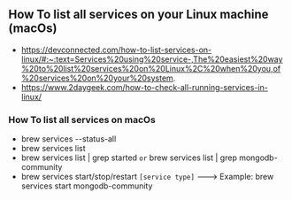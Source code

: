 ## How To list all services on your Linux machine (macOs)
- https://devconnected.com/how-to-list-services-on-linux/#:~:text=Services%20using%20service-,The%20easiest%20way%20to%20list%20services%20on%20Linux%2C%20when%20you,of%20services%20on%20your%20system.
- https://www.2daygeek.com/how-to-check-all-running-services-in-linux/


### How To list all services on macOs

- brew services --status-all
- brew services list
- brew services list | grep started `or` brew services list | grep mongodb-community
- brew services start/stop/restart `[service type]` ---> Example: brew services start mongodb-community



